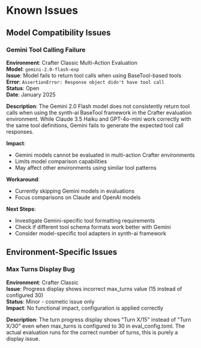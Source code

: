 # Known Issues

## Model Compatibility Issues

### Gemini Tool Calling Failure
**Environment**: Crafter Classic Multi-Action Evaluation  
**Model**: `gemini-2.0-flash-exp`  
**Issue**: Model fails to return tool calls when using BaseTool-based tools  
**Error**: `AssertionError: Response object didn't have tool call`  
**Status**: Open  
**Date**: January 2025  

**Description**: 
The Gemini 2.0 Flash model does not consistently return tool calls when using the synth-ai BaseTool framework in the Crafter evaluation environment. While Claude 3.5 Haiku and GPT-4o-mini work correctly with the same tool definitions, Gemini fails to generate the expected tool call responses.

**Impact**: 
- Gemini models cannot be evaluated in multi-action Crafter environments
- Limits model comparison capabilities
- May affect other environments using similar tool patterns

**Workaround**: 
- Currently skipping Gemini models in evaluations
- Focus comparisons on Claude and OpenAI models

**Next Steps**: 
- Investigate Gemini-specific tool formatting requirements
- Check if different tool schema formats work better with Gemini
- Consider model-specific tool adapters in synth-ai framework

## Environment-Specific Issues

### Max Turns Display Bug
**Environment**: Crafter Classic  
**Issue**: Progress display shows incorrect max_turns value (15 instead of configured 30)  
**Status**: Minor - cosmetic issue only  
**Impact**: No functional impact, configuration is applied correctly  

**Description**:
The turn progress display shows "Turn X/15" instead of "Turn X/30" even when max_turns is configured to 30 in eval_config.toml. The actual evaluation runs for the correct number of turns, this is purely a display issue. 